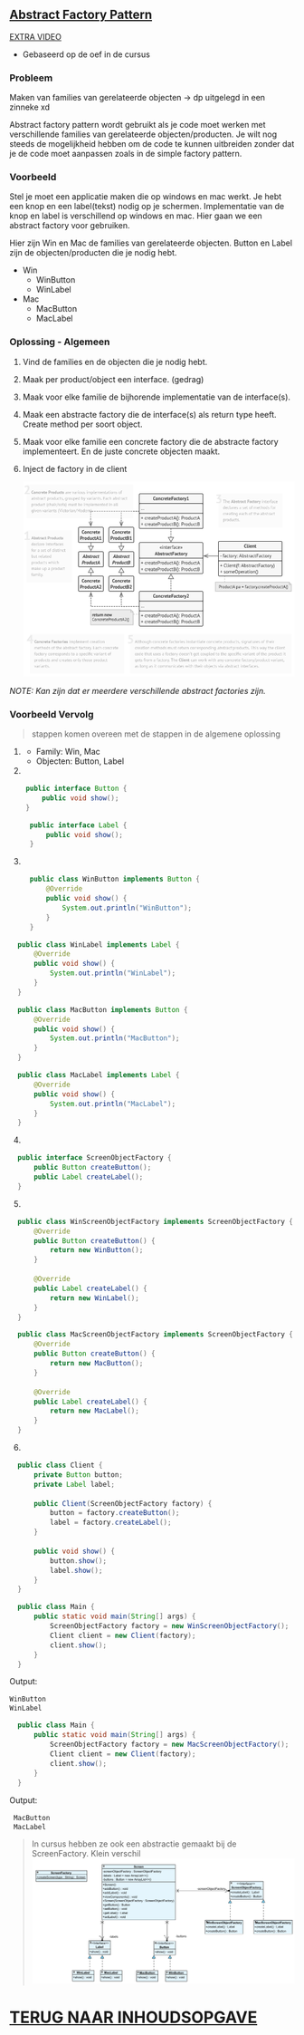 ## [Abstract Factory Pattern](https://www.youtube.com/watch?v=v-GiuMmsXj4&list=PLrhzvIcii6GNjpARdnO4ueTUAVR9eMBpc&index=7)

[EXTRA VIDEO](https://www.youtube.com/watch?v=QNpwWkdFvgQ)

- Gebaseerd op de oef in de cursus

### Probleem

Maken van families van gerelateerde objecten → dp uitgelegd in een zinneke xd

Abstract factory pattern wordt gebruikt als je code moet werken met verschillende families van gerelateerde
objecten/producten.
Je wilt nog steeds de mogelijkheid hebben om de code te kunnen uitbreiden zonder dat je de code moet aanpassen zoals in
de simple factory pattern.

### Voorbeeld

Stel je moet een applicatie maken die op windows en mac werkt.
Je hebt een knop en een label(tekst) nodig op je schermen.
Implementatie van de knop en label is verschillend op windows en mac.
Hier gaan we een abstract factory voor gebruiken.

Hier zijn Win en Mac de families van gerelateerde objecten.
Button en Label zijn de objecten/producten die je nodig hebt.

- Win
  - WinButton
  - WinLabel
- Mac
  - MacButton
  - MacLabel

### Oplossing - Algemeen

1. Vind de families en de objecten die je nodig hebt.
2. Maak per product/object een interface. (gedrag)
3. Maak voor elke familie de bijhorende implementatie van de interface(s).
4. Maak een abstracte factory die de interface(s) als return type heeft. Create method per soort object.
5. Maak voor elke familie een concrete factory die de abstracte factory implementeert. En de juste concrete objecten
   maakt.
6. Inject de factory in de client

   ![AbstractFactoryUML](img.png)

_NOTE: Kan zijn dat er meerdere verschillende abstract factories zijn._

### Voorbeeld Vervolg

> stappen komen overeen met de stappen in de algemene oplossing

1.  - Family: Win, Mac
    - Objecten: Button, Label
2.

```java
    public interface Button {
        public void show();
    }

```

```java
     public interface Label {
         public void show();
     }

```

3.

```java
     public class WinButton implements Button {
         @Override
         public void show() {
             System.out.println("WinButton");
         }
     }
```

```java
  public class WinLabel implements Label {
      @Override
      public void show() {
          System.out.println("WinLabel");
      }
  }
```

```java
  public class MacButton implements Button {
      @Override
      public void show() {
          System.out.println("MacButton");
      }
  }
```

```java
  public class MacLabel implements Label {
      @Override
      public void show() {
          System.out.println("MacLabel");
      }
  }
```

4.

```java
  public interface ScreenObjectFactory {
      public Button createButton();
      public Label createLabel();
  }
```

5.

```java
  public class WinScreenObjectFactory implements ScreenObjectFactory {
      @Override
      public Button createButton() {
          return new WinButton();
      }

      @Override
      public Label createLabel() {
          return new WinLabel();
      }
  }
```

```java
  public class MacScreenObjectFactory implements ScreenObjectFactory {
      @Override
      public Button createButton() {
          return new MacButton();
      }

      @Override
      public Label createLabel() {
          return new MacLabel();
      }
  }
```

6.

```java
  public class Client {
      private Button button;
      private Label label;

      public Client(ScreenObjectFactory factory) {
          button = factory.createButton();
          label = factory.createLabel();
      }

      public void show() {
          button.show();
          label.show();
      }
  }
```

```java
  public class Main {
      public static void main(String[] args) {
          ScreenObjectFactory factory = new WinScreenObjectFactory();
          Client client = new Client(factory);
          client.show();
      }
  }
```

Output:

```text
WinButton
WinLabel
```

```java
  public class Main {
      public static void main(String[] args) {
          ScreenObjectFactory factory = new MacScreenObjectFactory();
          Client client = new Client(factory);
          client.show();
      }
  }
```

Output:

```text
 MacButton
 MacLabel
```

> In cursus hebben ze ook een abstractie gemaakt bij de ScreenFactory. Klein verschil
> ![img_1.png](img_1.png)

# [TERUG NAAR INHOUDSOPGAVE](../README.md)
